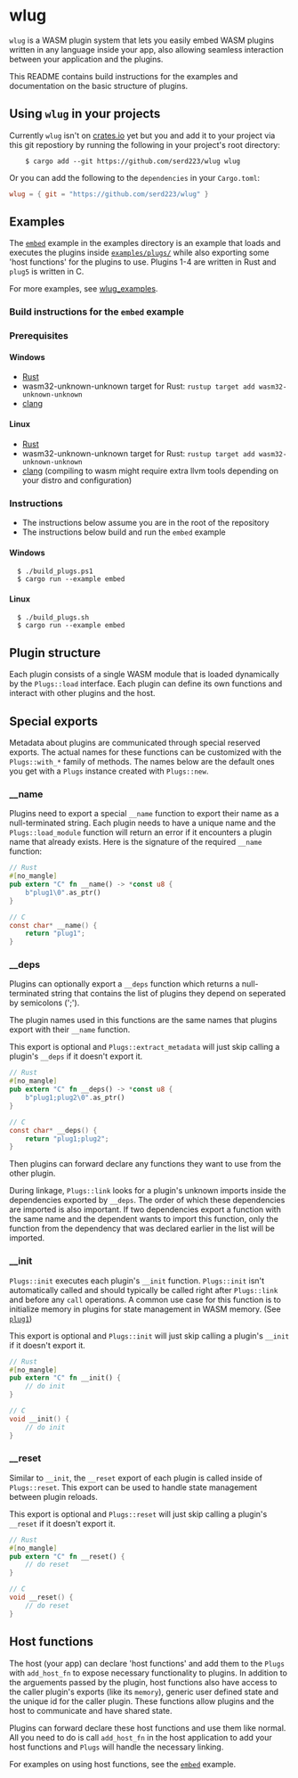 # wlug
`wlug` is a WASM plugin system that lets you easily embed WASM plugins written in any language inside your app, also allowing seamless interaction between your application and the plugins.

This README contains build instructions for the examples and documentation on the basic structure of plugins.

## Using `wlug` in your projects
Currently `wlug` isn't on [crates.io](https://crates.io/) yet but you and add it to your project via this git repostiory by running the following in your project's root directory:
```console
    $ cargo add --git https://github.com/serd223/wlug wlug
```
Or you can add the following to the `dependencies` in your `Cargo.toml`:
```toml
wlug = { git = "https://github.com/serd223/wlug" }
```

## Examples
The [`embed`](https://github.com/serd223/wlug/tree/master/examples/embed.rs) example in the examples directory is an example that loads and executes the plugins inside [`examples/plugs/`](https://github.com/serd223/wlug/tree/master/examples/plugs) while also exporting some 'host functions' for the plugins to use.
Plugins 1-4 are written in Rust and `plug5` is written in C.

For more examples, see [wlug_examples](https://github.com/serd223/wlug_examples).

### Build instructions for the `embed` example
### Prerequisites
#### Windows
- [Rust](https://www.rust-lang.org/tools/install)
- wasm32-unknown-unknown target for Rust: `rustup target add wasm32-unknown-unknown`
- [clang](https://releases.llvm.org/download.html)

#### Linux
- [Rust](https://www.rust-lang.org/tools/install)
- wasm32-unknown-unknown target for Rust: `rustup target add wasm32-unknown-unknown`
- [clang](https://releases.llvm.org/download.html) (compiling to wasm might require extra llvm tools depending on your distro and configuration)


### Instructions
- The instructions below assume you are in the root of the repository
- The instructions below build and run the `embed` example

#### Windows
```console
  $ ./build_plugs.ps1
  $ cargo run --example embed
```

#### Linux
```console
  $ ./build_plugs.sh
  $ cargo run --example embed
```


## Plugin structure
Each plugin consists of a single WASM module that is loaded dynamically by the `Plugs::load` interface. Each plugin can define its own functions and interact with other plugins and the host.

## Special exports
Metadata about plugins are communicated through special reserved exports. The actual names for these functions can be customized with the `Plugs::with_*` family of methods. The names below are the default ones you get with a `Plugs` instance created with `Plugs::new`.

### __name
Plugins need to export a special `__name` function to export their name as a null-terminated string. Each plugin needs to have a unique name and the `Plugs::load_module` function will return an error if it encounters a plugin name that already exists.
Here is the signature of the required `__name` function:
```rs
// Rust
#[no_mangle]
pub extern "C" fn __name() -> *const u8 {
    b"plug1\0".as_ptr()
}
```
```c
// C
const char* __name() {
    return "plug1";
}
```

### __deps
Plugins can optionally export a `__deps` function which returns a null-terminated string that contains the list of plugins they depend on seperated by semicolons (';'). 

The plugin names used in this functions are the same names that plugins export with their `__name` function.

This export is optional and `Plugs::extract_metadata` will just skip calling a plugin's `__deps` if it doesn't export it.
```rs
// Rust
#[no_mangle]
pub extern "C" fn __deps() -> *const u8 {
    b"plug1;plug2\0".as_ptr()
}
```
```c
// C
const char* __deps() {
    return "plug1;plug2";
}
```
Then plugins can forward declare any functions they want to use from the other plugin.

During linkage, `Plugs::link` looks for a plugin's unknown imports inside the dependencies exported by `__deps`. The order of which these dependencies are imported is also important. If two dependencies export a function with the same name and the dependent wants to import this function, only the function from the dependency that was declared earlier in the list will be imported.

### __init
`Plugs::init` executes each plugin's `__init` function. `Plugs::init` isn't automatically called and should typically be called right after `Plugs::link` and before any `call` operations.
A common use case for this function is to initialize memory in plugins for state management in WASM memory. (See [`plug1`](https://github.com/serd223/wlug/blob/master/examples/plugs/plug1/src/lib.rs)) 

This export is optional and `Plugs::init` will just skip calling a plugin's `__init` if it doesn't export it.
```rs
// Rust
#[no_mangle]
pub extern "C" fn __init() {
    // do init
}
```
```c
// C
void __init() {
    // do init
}
```

### __reset
Similar to `__init`, the `__reset` export of each plugin is called inside of `Plugs::reset`. This export can be used to handle state management between plugin reloads.

This export is optional and `Plugs::reset` will just skip calling a plugin's `__reset` if it doesn't export it.
```rs
// Rust
#[no_mangle]
pub extern "C" fn __reset() {
    // do reset
}
```
```c
// C
void __reset() {
    // do reset
}
```

## Host functions

The host (your app) can declare 'host functions' and add them to the `Plugs` with `add_host_fn` to expose necessary functionality to plugins. In addition to the arguements passed by the plugin, host functions also have access to the caller plugin's exports (like its `memory`), generic user defined state and the unique id for the caller plugin. These functions allow plugins and the host to communicate and have shared state.

Plugins can forward declare these host functions and use them like normal. All you need to do is call `add_host_fn` in the host application to add your host functions and `Plugs` will handle the necessary linking.

For examples on using host functions, see the [`embed`](https://github.com/serd223/wlug/tree/master/examples/embed.rs) example.
